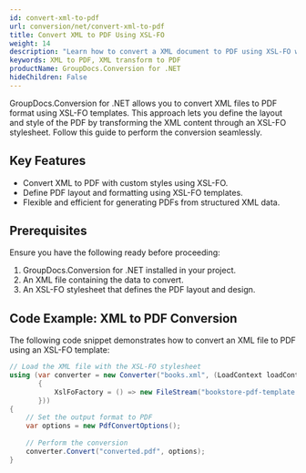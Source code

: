 ```yaml
---
id: convert-xml-to-pdf
url: conversion/net/convert-xml-to-pdf
title: Convert XML to PDF Using XSL-FO
weight: 14
description: "Learn how to convert a XML document to PDF using XSL-FO with GroupDocs.Conversion for .NET."
keywords: XML to PDF, XML transform to PDF
productName: GroupDocs.Conversion for .NET
hideChildren: False
---
```


GroupDocs.Conversion for .NET allows you to convert XML files to PDF format using XSL-FO templates. This approach lets you define the layout and style of the PDF by transforming the XML content through an XSL-FO stylesheet. Follow this guide to perform the conversion seamlessly.

## Key Features
- Convert XML to PDF with custom styles using XSL-FO.
- Define PDF layout and formatting using XSL-FO templates.
- Flexible and efficient for generating PDFs from structured XML data.

## Prerequisites
Ensure you have the following ready before proceeding:
1. GroupDocs.Conversion for .NET installed in your project.
2. An XML file containing the data to convert.
3. An XSL-FO stylesheet that defines the PDF layout and design.

## Code Example: XML to PDF Conversion

The following code snippet demonstrates how to convert an XML file to PDF using an XSL-FO template:

```csharp
// Load the XML file with the XSL-FO stylesheet
using (var converter = new Converter("books.xml", (LoadContext loadContext) => new XmlLoadOptions
       {
           XslFoFactory = () => new FileStream("bookstore-pdf-template.xsl", FileMode.Open)
       }))
{
    // Set the output format to PDF
    var options = new PdfConvertOptions();
    
    // Perform the conversion
    converter.Convert("converted.pdf", options);
}
